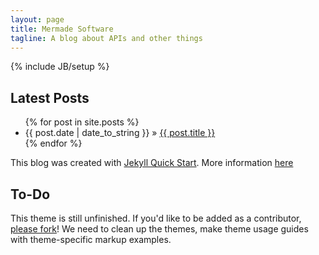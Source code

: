 ```yaml
---
layout: page
title: Mermade Software
tagline: A blog about APIs and other things
---
```

{% include JB/setup %}

## Latest Posts

<ul class="posts">
  {% for post in site.posts %}
    <li><span>{{ post.date | date_to_string }}</span> &raquo; <a href="{{ BASE_PATH }}{{ post.url }}">{{ post.title }}</a></li>
  {% endfor %}
</ul>

This blog was created with [Jekyll Quick Start](http://jekyllbootstrap.com/usage/jekyll-quick-start.html).
More information [here](http://jekyllbootstrap.com)
    
## To-Do

This theme is still unfinished. If you'd like to be added as a contributor, [please fork](http://github.com/plusjade/jekyll-bootstrap)!
We need to clean up the themes, make theme usage guides with theme-specific markup examples.
